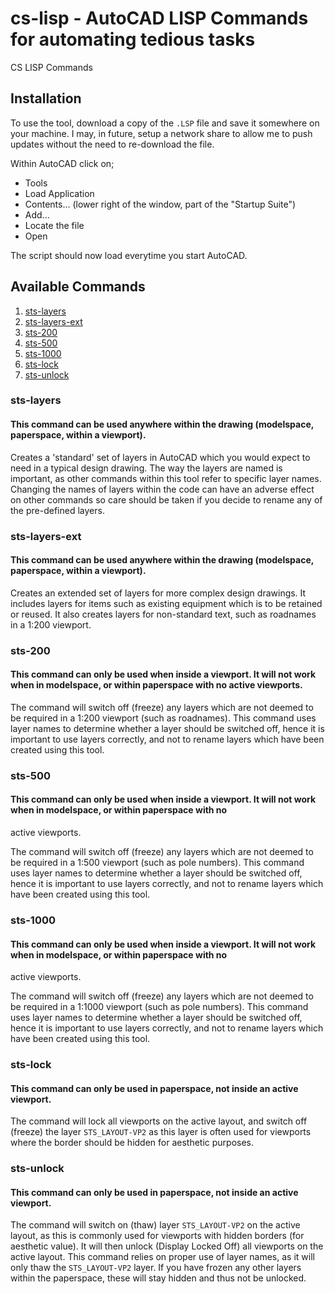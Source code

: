 # cs-lisp - AutoCAD LISP Commands for automating tedious tasks
CS LISP Commands

## Installation
To use the tool, download a copy of the `.LSP` file and save it somewhere on your machine. I may, in future, setup a network share to allow me to push updates without the need to re-download the file.

Within AutoCAD click on;

  - Tools
  - Load Application
  - Contents... (lower right of the window, part of the "Startup Suite")
  - Add...
  - Locate the file
  - Open
  
The script should now load everytime you start AutoCAD.

## Available Commands

  1. [sts-layers](#sts-layers)
  1. [sts-layers-ext](#sts-layers-ext)
  1. [sts-200](#sts-200)
  1. [sts-500](#sts-500)
  1. [sts-1000](#sts-1000)
  1. [sts-lock](#sts-lock)
  1. [sts-unlock](#sts-unlock)

### sts-layers
#### This command can be used anywhere within the drawing (modelspace, paperspace, within a viewport).

Creates a 'standard' set of layers in AutoCAD which you would expect to need in a typical design drawing. 
The way the layers are named is important, as other commands within this tool refer to specific layer names.
Changing the names of layers within the code can have an adverse effect on other commands so care should be taken if you decide
to rename any of the pre-defined layers.

### sts-layers-ext
#### This command can be used anywhere within the drawing (modelspace, paperspace, within a viewport).

Creates an extended set of layers for more complex design drawings. It includes layers for items such as existing equipment
which is to be retained or reused. It also creates layers for non-standard text, such as roadnames in a 1:200 viewport.

### sts-200
#### This command can only be used when inside a viewport. It will not work when in modelspace, or within paperspace with no active viewports.

The command will switch off (freeze) any layers which are not deemed to be required in a 1:200 viewport (such as roadnames). This command uses layer names to determine whether a layer should be switched off, hence it is important to use layers correctly, and not to rename layers which have been created using this tool.

### sts-500
#### This command can only be used when inside a viewport. It will not work when in modelspace, or within paperspace with no 
active viewports.

The command will switch off (freeze) any layers which are not deemed to be required in a 1:500 viewport (such as pole numbers).
This command uses layer names to determine whether a layer should be switched off, hence it is important to use layers
correctly, and not to rename layers which have been created using this tool.

### sts-1000
#### This command can only be used when inside a viewport. It will not work when in modelspace, or within paperspace with no 
active viewports.

The command will switch off (freeze) any layers which are not deemed to be required in a 1:1000 viewport (such as pole numbers).
This command uses layer names to determine whether a layer should be switched off, hence it is important to use layers
correctly, and not to rename layers which have been created using this tool.

### sts-lock
#### This command can only be used in paperspace, not inside an active viewport.

The command will lock all viewports on the active layout, and switch off (freeze) the layer `STS_LAYOUT-VP2` as this layer is 
often used for viewports where the border should be hidden for aesthetic purposes. 

### sts-unlock
#### This command can only be used in paperspace, not inside an active viewport.

The command will switch on (thaw) layer `STS_LAYOUT-VP2` on the active layout, as this is commonly used for viewports with hidden borders (for aesthetic value). It will then unlock (Display Locked Off) all viewports on the active layout. This command relies on proper use of layer names, as it will only thaw the `STS_LAYOUT-VP2` layer. If you have frozen any other layers within the paperspace, these will stay hidden and thus not be unlocked.
